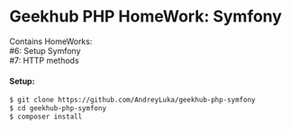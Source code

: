 Geekhub PHP HomeWork: Symfony
=
Contains HomeWorks:  
#6: Setup Symfony  
#7: HTTP methods

#### Setup:

```bash
$ git clone https://github.com/AndreyLuka/geekhub-php-symfony
$ cd geekhub-php-symfony
$ composer install
``` 
